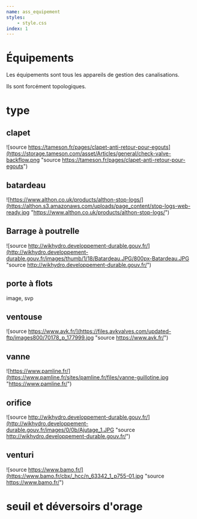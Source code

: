 ```yaml
---
name: ass_equipement
styles: 
    - style.css
index: 1
---
```

# Équipements

Les équipements sont tous les appareils de gestion des canalisations.

Ils sont forcément topologiques.

# type

## clapet

![source https://tameson.fr/pages/clapet-anti-retour-pour-egouts](https://storage.tameson.com/asset/Articles/general/check-valve-backflow.png "source https://tameson.fr/pages/clapet-anti-retour-pour-egouts")

## batardeau

![https://www.althon.co.uk/products/althon-stop-logs/](https://althon.s3.amazonaws.com/uploads/page_content/stop-logs-web-ready.jpg "https://www.althon.co.uk/products/althon-stop-logs/")

## Barrage à poutrelle

![source http://wikhydro.developpement-durable.gouv.fr/](http://wikhydro.developpement-durable.gouv.fr/images/thumb/1/18/Batardeau.JPG/800px-Batardeau.JPG "source http://wikhydro.developpement-durable.gouv.fr/")

## porte à flots

image, svp

## ventouse

![source https://www.avk.fr/](https://files.avkvalves.com/updated-ftp/images800/70178_p_177999.jpg "source https://www.avk.fr/")

## vanne

![https://www.pamline.fr/](https://www.pamline.fr/sites/pamline.fr/files/vanne-guillotine.jpg "https://www.pamline.fr/")

## orifice

![source http://wikhydro.developpement-durable.gouv.fr/](http://wikhydro.developpement-durable.gouv.fr/images/0/0b/Ajutage_1.JPG "source http://wikhydro.developpement-durable.gouv.fr/") 

## venturi

![source https://www.bamo.fr/](https://www.bamo.fr/cbx/_hcc/n_63342_1_p755-01.jpg "source https://www.bamo.fr/")

# seuil et déversoirs d'orage
